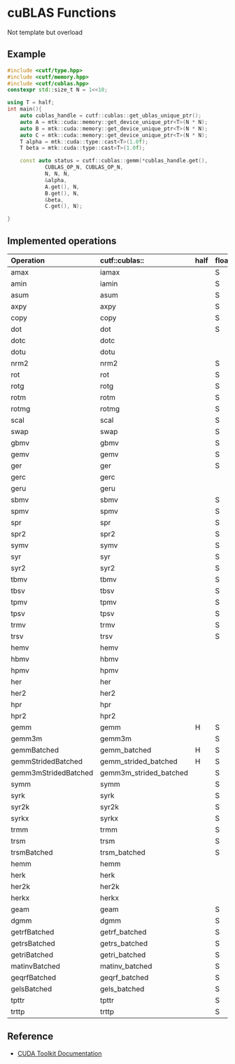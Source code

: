 # cuBLAS Functions
Not template but overload

## Example
```cpp
#include <cutf/type.hpp>
#include <cutf/memory.hpp>
#include <cutf/cublas.hpp>
constexpr std::size_t N = 1<<10;

using T = half;
int main(){
	auto cublas_handle = cutf::cublas::get_ublas_unique_ptr();
	auto A = mtk::cuda::memory::get_device_unique_ptr<T>(N * N);
	auto B = mtk::cuda::memory::get_device_unique_ptr<T>(N * N);
	auto C = mtk::cuda::memory::get_device_unique_ptr<T>(N * N);
	T alpha = mtk::cuda::type::cast<T>(1.0f);
	T beta = mtk::cuda::type::cast<T>(1.0f);

	const auto status = cutf::cublas::gemm(*cublas_handle.get(),
			CUBLAS_OP_N, CUBLAS_OP_N,
			N, N, N,
			&alpha,
			A.get(), N,
			B.get(), N,
			&beta,
			C.get(), N);

}


```

## Implemented operations
| Operation | cutf::cublas:: | half | float | double | cuComplex | cuDoubleComplex |
|:----------|:---------------|:-----|:------|:-------|:----------|:----------------|
|amax|iamax||S|D|C|Z|
|amin|iamin||S|D|C|Z|
|asum|asum||S|D|C|Z|
|axpy|axpy||S|D|C|Z|
|copy|copy||S|D|C|Z|
|dot|dot||S|D|||
|dotc|dotc||||C|Z|
|dotu|dotu||||C|Z|
|nrm2|nrm2||S|D|Sc|Dz|
|rot|rot||S|D|C/Cs|Z/Zd|
|rotg|rotg||S|D|C|Z|
|rotm|rotm||S|D|||
|rotmg|rotmg||S|D|||
|scal|scal||S|D|C/Cs|Z/Zd|
|swap|swap||S|D|C|Z|
|gbmv|gbmv||S|D|C|Z|
|gemv|gemv||S|D|C|Z|
|ger|ger||S|D|||
|gerc|gerc||||C|Z|
|geru|geru||||C|Z|
|sbmv|sbmv||S|D|||
|spmv|spmv||S|D|||
|spr|spr||S|D|||
|spr2|spr2||S|D|||
|symv|symv||S|D|C|Z|
|syr|syr||S|D|C|Z|
|syr2|syr2||S|D|C|Z|
|tbmv|tbmv||S|D|C|Z|
|tbsv|tbsv||S|D|C|Z|
|tpmv|tpmv||S|D|C|Z|
|tpsv|tpsv||S|D|C|Z|
|trmv|trmv||S|D|C|Z|
|trsv|trsv||S|D|C|Z|
|hemv|hemv||||C|Z|
|hbmv|hbmv||||C|Z|
|hpmv|hpmv||||C|Z|
|her|her||||C|Z|
|her2|her2||||C|Z|
|hpr|hpr||||C|Z|
|hpr2|hpr2||||C|Z|
|gemm|gemm|H|S|D|C|Z|
|gemm3m|gemm3m||S|D|C|Z|
|gemmBatched|gemm_batched|H|S|D|C|Z|
|gemmStridedBatched|gemm_strided_batched|H|S|D|C|Z|
|gemm3mStridedBatched|gemm3m_strided_batched||S|D|C|Z|
|symm|symm||S|D|C|Z|
|syrk|syrk||S|D|C|Z|
|syr2k|syr2k||S|D|C|Z|
|syrkx|syrkx||S|D|C|Z|
|trmm|trmm||S|D|C|Z|
|trsm|trsm||S|D|C|Z|
|trsmBatched|trsm_batched||S|D|C|Z|
|hemm|hemm||||C|Z|
|herk|herk||||C|Z|
|her2k|her2k||||C|Z|
|herkx|herkx||||C|Z|
|geam|geam||S|D|C|Z|
|dgmm|dgmm||S|D|C|Z|
|getrfBatched|getrf_batched||S|D|C|Z|
|getrsBatched|getrs_batched||S|D|C|Z|
|getriBatched|getri_batched||S|D|C|Z|
|matinvBatched|matinv_batched||S|D|C|Z|
|geqrfBatched|geqrf_batched||S|D|C|Z|
|gelsBatched|gels_batched||S|D|C|Z|
|tpttr|tpttr||S|D|C|Z|
|trttp|trttp||S|D|C|Z|

## Reference
- [CUDA Toolkit Documentation](https://docs.nvidia.com/cuda/cublas/index.html)
